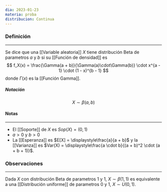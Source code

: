 ```yaml
---
dia: 2023-01-23
materia: proba
distribucion: Continua
---
```


### Definición
---
Se dice que una [[Variable aleatoria]] $X$ tiene distribución Beta de parametros $a$ y $b$ si su [[Función de densidad]] es $$ f_X(x) = \frac{\Gamma(a + b)}{\Gamma(a)\cdot\Gamma(b)} \cdot x^{a - 1} \cdot (1 - x)^{b - 1} $$ donde $\Gamma(x)$ es la [[Función Gamma]].

##### Notación
$$ X \sim \beta(a, b) $$
#### Notas
---
* El [[Soporte]] de $X$ es $Sop(X) = (0, 1)$ 
* $a > 0$ y $b > 0$
* La [[Esperanza]] es $E[X] = \displaystyle\frac{a}{a + b}$ y la [[Varianza]] es $Var(X) = \displaystyle\frac{a \cdot b}{(a + b)^2 \cdot (a + b + 1)}$.

### Observaciones
---
Dada $X$ con distribución Beta de parametros $1$ y $1$, $X \sim \beta(1, 1)$ es equivalente a una [[Distribución uniforme]] de parametros $0$ y $1$, $X \sim U(0, 1)$.